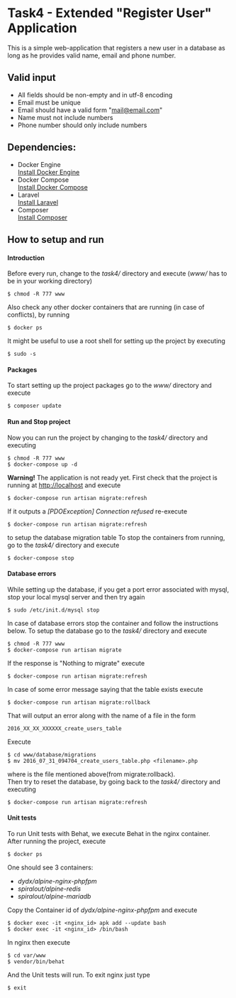 # Task4 - Extended "Register User" Application

This is a simple web-application that registers a new user in a database
as long as he provides valid name, email and phone number.

## Valid input
  - All fields should be non-empty and in utf-8 encoding
  - Email must be unique
  - Email should have a valid form "mail@email.com"
  - Name must not include numbers
  - Phone number should only include numbers

## Dependencies:
  - Docker Engine  
    [Install Docker Engine](https://docs.docker.com/engine/installation/)
  - Docker Compose  
    [Install Docker Compose](https://docs.docker.com/compose/install/)
  - Laravel  
    [Install Laravel](https://laravel.com/docs/5.2/installation)
  - Composer  
    [Install Composer](https://getcomposer.org/doc/00-intro.md)

## How to setup and run
#### Introduction
Before every run, change to the *task4/* directory and execute (*www/* has to be in your working directory)
```
$ chmod -R 777 www
```
Also check any other docker containers that are running (in case of conflicts), by running
```
$ docker ps
```
It might be useful to use a root shell for setting up the project by executing
```
$ sudo -s
```
#### Packages
To start setting up the project packages go to the *www/* directory and execute
```
$ composer update
```
#### Run and Stop project
Now you can run the project by changing to the *task4/* directory and executing
```
$ chmod -R 777 www
$ docker-compose up -d
```
**Warning!** The application is not ready yet. First check that the project is running at [http://localhost](http://localhost) and execute
```
$ docker-compose run artisan migrate:refresh
```
If it outputs a *[PDOException] Connection refused* re-execute
```
$ docker-compose run artisan migrate:refresh
```
to setup the database migration table
To stop the containers from running, go to the *task4/* directory and execute
```
$ docker-compose stop
```
#### Database errors
While setting up the database, if you get a port error associated with mysql, stop your local mysql server and then try again
```
$ sudo /etc/init.d/mysql stop
```
In case of database errors stop the container and follow the instructions below.
To setup the database go to the *task4/* directory and execute
```
$ chmod -R 777 www
$ docker-compose run artisan migrate
```
If the response is "Nothing to migrate" execute
```
$ docker-compose run artisan migrate:refresh
```
In case of some error message saying that the table exists execute
```
$ docker-compose run artisan migrate:rollback
```
That will output an error along with the name of a file <filename> in the form  
```
2016_XX_XX_XXXXXX_create_users_table
```
Execute
```
$ cd www/database/migrations
$ mv 2016_07_31_094704_create_users_table.php <filename>.php
```
where <filename> is the file mentioned above(from migrate:rollback).  
Then try to reset the database, by going back to the *task4/* directory and executing
```
$ docker-compose run artisan migrate:refresh
```
#### Unit tests
To run Unit tests with Behat, we execute Behat in the nginx container.  
After running the project, execute
```
$ docker ps
```
One should see 3 containers:
  - *dydx/alpine-nginx-phpfpm*
  - *spiralout/alpine-redis*
  - *spiralout/alpine-mariadb*   

Copy the Container id of *dydx/alpine-nginx-phpfpm* and execute
```
$ docker exec -it <nginx_id> apk add --update bash
$ docker exec -it <nginx_id> /bin/bash
```
In nginx then execute
```
$ cd var/www
$ vendor/bin/behat
```
And the Unit tests will run.
To exit nginx just type
```
$ exit
```
